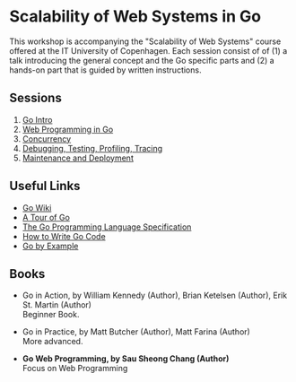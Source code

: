 # Scalability of Web Systems in Go

This workshop is accompanying the "Scalability of Web Systems" course offered
at the IT University of Copenhagen. Each session consist of of (1) a talk
introducing the general concept and the Go specific parts and (2) a hands-on
part that is guided by written instructions.


## Sessions

01. [Go Intro](session-01)
02. [Web Programming in Go](session-02)
03. [Concurrency](session-03)
04. [Debugging, Testing, Profiling, Tracing](session-04)
05. [Maintenance and Deployment](session-05)


## Useful Links

- [Go Wiki](https://github.com/golang/go/wiki)
- [A Tour of Go](https://tour.golang.org/welcome/1)
- [The Go Programming Language Specification](https://golang.org/ref/spec)
- [How to Write Go Code](https://golang.org/doc/code.html)
- [Go by Example](https://gobyexample.com/)


## Books

- Go in Action, by William Kennedy (Author), Brian Ketelsen (Author), Erik St. Martin (Author)  
    Beginner Book.

- Go in Practice, by Matt Butcher (Author), Matt Farina (Author)  
    More advanced.

- **Go Web Programming, by Sau Sheong Chang (Author)**  
    Focus on Web Programming
